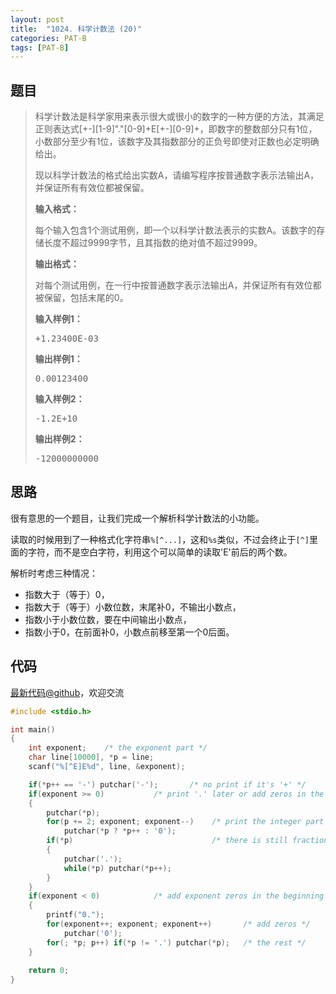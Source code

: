 ```yaml
---
layout: post
title:  "1024. 科学计数法 (20)"
categories: PAT-B
tags: [PAT-B]
---
```

## 题目

> <div id="problemContent">
> <p>科学计数法是科学家用来表示很大或很小的数字的一种方便的方法，其满足正则表达式[+-][1-9]"."[0-9]+E[+-][0-9]+，即数字的整数部分只有1位，小数部分至少有1位，该数字及其指数部分的正负号即使对正数也必定明确给出。</p>
> <p>现以科学计数法的格式给出实数A，请编写程序按普通数字表示法输出A，并保证所有有效位都被保留。</p>
> <p><b>
> 输入格式：
> </b></p>
> <p>每个输入包含1个测试用例，即一个以科学计数法表示的实数A。该数字的存储长度不超过9999字节，且其指数的绝对值不超过9999。</p>
> <p><b>
> 输出格式：
> </b></p>
> <p>对每个测试用例，在一行中按普通数字表示法输出A，并保证所有有效位都被保留，包括末尾的0。</p>
> <b>输入样例1：</b><pre>
> +1.23400E-03
> </pre>
> <b>输出样例1：</b><pre>
> 0.00123400
> </pre>
> <b>输入样例2：</b><pre>
> -1.2E+10
> </pre>
> <b>输出样例2：</b><pre>
> -12000000000
> </pre>
> </div>

## 思路

很有意思的一个题目，让我们完成一个解析科学计数法的小功能。

读取的时候用到了一种格式化字符串```%[^...]```，这和`%s`类似，不过会终止于```[^]```里面的字符，而不是空白字符，利用这个可以简单的读取'E'前后的两个数。

解析时考虑三种情况：
- 指数大于（等于）0，
 - 指数大于（等于）小数位数，末尾补0，不输出小数点，
 - 指数小于小数位数，要在中间输出小数点，
- 指数小于0，在前面补0，小数点前移至第一个0后面。

## 代码

[最新代码@github](https://github.com/OliverLew/PAT/blob/master/PATBasic/1024.c)，欢迎交流
```c
#include <stdio.h>

int main()
{
    int exponent;    /* the exponent part */
    char line[10000], *p = line;
    scanf("%[^E]E%d", line, &exponent);

    if(*p++ == '-') putchar('-');       /* no print if it's '+' */
    if(exponent >= 0)           /* print '.' later or add zeros in the end */
    {
        putchar(*p);
        for(p += 2; exponent; exponent--)    /* print the integer part */
            putchar(*p ? *p++ : '0');
        if(*p)                               /* there is still fraction part */
        {
            putchar('.');
            while(*p) putchar(*p++);
        }
    }
    if(exponent < 0)            /* add exponent zeros in the beginning */
    {
        printf("0.");
        for(exponent++; exponent; exponent++)       /* add zeros */
            putchar('0');
        for(; *p; p++) if(*p != '.') putchar(*p);   /* the rest */
    }
    
    return 0;
}

```